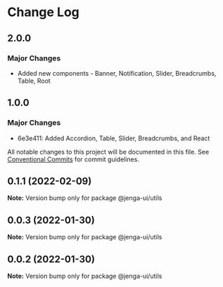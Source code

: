 # Change Log

## 2.0.0

### Major Changes

- Added new components - Banner, Notification, Slider, Breadcrumbs, Table, Root

## 1.0.0

### Major Changes

- 6e3e411: Added Accordion, Table, Slider, Breadcrumbs, and React

All notable changes to this project will be documented in this file.
See [Conventional Commits](https://conventionalcommits.org) for commit guidelines.

## 0.1.1 (2022-02-09)

**Note:** Version bump only for package @jenga-ui/utils

## 0.0.3 (2022-01-30)

**Note:** Version bump only for package @jenga-ui/utils

## 0.0.2 (2022-01-30)

**Note:** Version bump only for package @jenga-ui/utils

